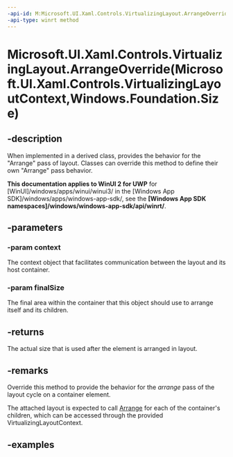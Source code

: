 ```yaml
---
-api-id: M:Microsoft.UI.Xaml.Controls.VirtualizingLayout.ArrangeOverride(Microsoft.UI.Xaml.Controls.VirtualizingLayoutContext,Windows.Foundation.Size)
-api-type: winrt method
---
```


# Microsoft.UI.Xaml.Controls.VirtualizingLayout.ArrangeOverride(Microsoft.UI.Xaml.Controls.VirtualizingLayoutContext,Windows.Foundation.Size)

<!--
protected virtual Windows.Foundation.Size ArrangeOverride (Microsoft.UI.Xaml.Controls.VirtualizingLayoutContext context, Windows.Foundation.Size finalSize);
-->

## -description

When implemented in a derived class, provides the behavior for the "Arrange" pass of layout. Classes can override this method to define their own "Arrange" pass behavior.

**This documentation applies to WinUI 2 for UWP** for [WinUI]/windows/apps/winui/winui3/ in the [Windows App SDK]/windows/apps/windows-app-sdk/, see the **[Windows App SDK namespaces]/windows/windows-app-sdk/api/winrt/**.

## -parameters

### -param context

The context object that facilitates communication between the layout and its host container.

### -param finalSize

The final area within the container that this object should use to arrange itself and its children.

## -returns

The actual size that is used after the element is arranged in layout.

## -remarks

Override this method to provide the behavior for the _arrange_ pass of the layout cycle on a container element.

The attached layout is expected to call [Arrange](layout_arrange_337607665.md) for each of the container's children, which can be accessed through the provided VirtualizingLayoutContext.

## -examples

